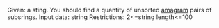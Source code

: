 Given: a sting. 
You should find a quantity of unsorted <a href="https://en.wikipedia.org/wiki/Ordered_pair">amagram</a> pairs of subsrings.
Input data: string
Restrictions: 2<=string length<=100